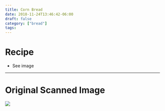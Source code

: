 ```yaml
---
title: Corn Bread
date: 2018-11-24T13:46:42-06:00
draft: false
category: ["bread"]
tags:
---
```


# Recipe

- See image

-----

# Original Scanned Image

![](/img/bread/corn-bread.png)